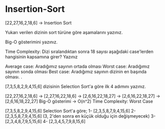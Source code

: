 # Insertion-Sort

[22,27,16,2,18,6] -> Insertion Sort

Yukarı verilen dizinin sort türüne göre aşamalarını yazınız.

Big-O gösterimini yazınız.

Time Complexity: Dizi sıralandıktan sonra 18 sayısı aşağıdaki case'lerden hangisinin kapsamına girer? Yazınız

Average case: Aradığımız sayının ortada olması
Worst case: Aradığımız sayının sonda olması
Best case: Aradığımız sayının dizinin en başında olması.
.



[7,3,5,8,2,9,4,15,6] dizisinin Selection Sort'a göre ilk 4 adımını yazınız.


[22,27,16,2,18,6] -> [2,27,16,22,18,6] -> [2,6,16,22,18,27] -> [2,6,16,22,18,27] -> [2,6,16,18,22,27]
Big-O gösterimi -> O(n^2)
Time Complexity: Worst Case

[7,3,5,8,2,9,4,15,6]  Selection Sort'a göre;
1- [2,3,5,8,7,9,4,15,6]
2- [2,3,5,8,7,9,4,15,6] (3, 2'den sonra en küçük olduğu için değişmeyecek)
3- [2,3,4,8,7,9,5,15,6]
4- [2,3,4,5,7,9,8,15,6]

